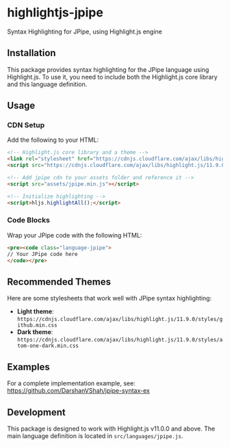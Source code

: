 # highlightjs-jpipe
Syntax Highlighting for JPipe, using Highlight.js engine

## Installation

This package provides syntax highlighting for the JPipe language using Highlight.js. To use it, you need to include both the Highlight.js core library and this language definition.

## Usage

### CDN Setup

Add the following to your HTML:

```html
<!-- Highlight.js core library and a theme -->
<link rel="stylesheet" href="https://cdnjs.cloudflare.com/ajax/libs/highlight.js/11.9.0/styles/github.min.css">
<script src="https://cdnjs.cloudflare.com/ajax/libs/highlight.js/11.9.0/highlight.min.js"></script>

<!-- Add jpipe cdn to your assets folder and reference it -->
<script src="assets/jpipe.min.js"></script>

<!-- Initialize highlighting -->
<script>hljs.highlightAll();</script>
```

### Code Blocks

Wrap your JPipe code with the following HTML:

```html
<pre><code class="language-jpipe">
// Your JPipe code here
</code></pre>
```

## Recommended Themes

Here are some stylesheets that work well with JPipe syntax highlighting:

- **Light theme**: `https://cdnjs.cloudflare.com/ajax/libs/highlight.js/11.9.0/styles/github.min.css`
- **Dark theme**: `https://cdnjs.cloudflare.com/ajax/libs/highlight.js/11.9.0/styles/atom-one-dark.min.css`

## Examples

For a complete implementation example, see: https://github.com/DarshanVShah/jpipe-syntax-ex

## Development

This package is designed to work with Highlight.js v11.0.0 and above. The main language definition is located in `src/languages/jpipe.js`.
